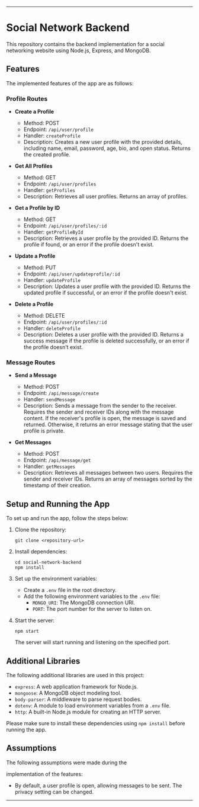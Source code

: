 ------------------------------------

# Social Network Backend

This repository contains the backend implementation for a social networking website using Node.js, Express, and MongoDB.

## Features

The implemented features of the app are as follows:

### Profile Routes

- **Create a Profile**
  - Method: POST
  - Endpoint: `/api/user/profile`
  - Handler: `createProfile`
  - Description: Creates a new user profile with the provided details, including name, email, password, age, bio, and open status. Returns the created profile.

- **Get All Profiles**
  - Method: GET
  - Endpoint: `/api/user/profiles`
  - Handler: `getProfiles`
  - Description: Retrieves all user profiles. Returns an array of profiles.

- **Get a Profile by ID**
  - Method: GET
  - Endpoint: `/api/user/profiles/:id`
  - Handler: `getProfileById`
  - Description: Retrieves a user profile by the provided ID. Returns the profile if found, or an error if the profile doesn't exist.

- **Update a Profile**
  - Method: PUT
  - Endpoint: `/api/user/updateprofile/:id`
  - Handler: `updateProfile`
  - Description: Updates a user profile with the provided ID. Returns the updated profile if successful, or an error if the profile doesn't exist.

- **Delete a Profile**
  - Method: DELETE
  - Endpoint: `/api/user/profiles/:id`
  - Handler: `deleteProfile`
  - Description: Deletes a user profile with the provided ID. Returns a success message if the profile is deleted successfully, or an error if the profile doesn't exist.

### Message Routes

- **Send a Message**
  - Method: POST
  - Endpoint: `/api/message/create`
  - Handler: `sendMessage`
  - Description: Sends a message from the sender to the receiver. Requires the sender and receiver IDs along with the message content. If the receiver's profile is open, the message is saved and returned. Otherwise, it returns an error message stating that the user profile is private.

- **Get Messages**
  - Method: POST
  - Endpoint: `/api/message/get`
  - Handler: `getMessages`
  - Description: Retrieves all messages between two users. Requires the sender and receiver IDs. Returns an array of messages sorted by the timestamp of their creation.

## Setup and Running the App

To set up and run the app, follow the steps below:

1. Clone the repository:

   ```
   git clone <repository-url>
   ```

2. Install dependencies:

   ```
   cd social-network-backend
   npm install
   ```

3. Set up the environment variables:
   - Create a `.env` file in the root directory.
   - Add the following environment variables to the `.env` file:
     - `MONGO_URI`: The MongoDB connection URI.
     - `PORT`: The port number for the server to listen on.

4. Start the server:

   ```
   npm start
   ```

   The server will start running and listening on the specified port.

## Additional Libraries

The following additional libraries are used in this project:

- `express`: A web application framework for Node.js.
- `mongoose`: A MongoDB object modeling tool.
- `body-parser`: A middleware to parse request bodies.
- `dotenv`: A module to load environment variables from a `.env` file.
- `http`: A built-in Node.js module for creating an HTTP server.

Please make sure to install these dependencies using `npm install` before running the app.

## Assumptions

The following assumptions were made during the

 implementation of the features:


- By default, a user profile is open, allowing messages to be sent. The privacy setting can be changed.



------------------------------------
